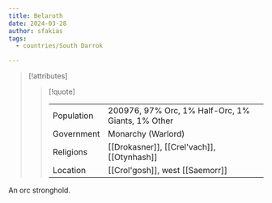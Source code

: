 ```yaml
---
title: Belaroth
date: 2024-03-28
author: sfakias
tags:
  - countries/South Darrok

---
```

> [!attributes]
> 
> > [!quote]
> >
> > | | |
> > | --- | --- |
> > | Population | 200976, 97% Orc, 1% Half-Orc, 1% Giants, 1% Other |
> > | Government | Monarchy (Warlord) |
> > | Religions | [[Drokasner]], [[Crel'vach]], [[Otynhash]] |
> > | Location | [[Crol'gosh]], west [[Saemorr]] |

An orc stronghold.